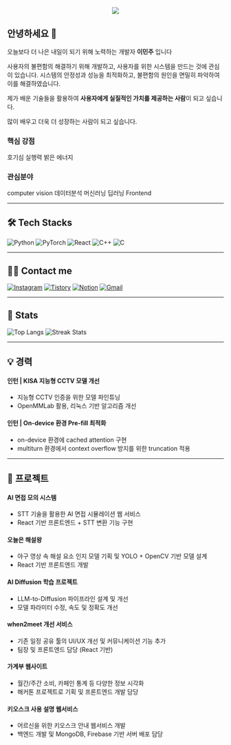 <div align="center">
  <img src="https://capsule-render.vercel.app/api?type=waving&color=auto&height=200&section=header&text=Minju&fontSize=80" />
</div>

## 안녕하세요 👋  
오늘보다 더 나은 내일이 되기 위해 노력하는 개발자 <strong>이민주</strong> 입니다

사용자의 불편함의 해결하기 위해 개발하고, 사용자를 위한 시스템을 만드는 것에 관심이 
있습니다. 시스템의 안정성과 성능을 최적화하고, 불편함의 원인을 면밀히 파악하여 이를 
해결하였습니다. 

제가 배운 기술들을 활용하여 <strong>사용자에게 실질적인 가치를 제공하는 사람</strong>이 되고 싶습니다. 

많이 배우고 더욱 더 성장하는 사람이 되고 싶습니다. 



### 핵심 강점

호기심 실행력 밝은 에너지

### 관심분야

computer vision
데이터분석
머신러닝
딥러닝
Frontend



---

## 🛠 Tech Stacks

![Python](https://img.shields.io/badge/Python-3776AB?style=for-the-badge&logo=Python&logoColor=white)
![PyTorch](https://img.shields.io/badge/PyTorch-EE4C2C?style=for-the-badge&logo=PyTorch&logoColor=white)
![React](https://img.shields.io/badge/React-61DAFB?style=for-the-badge&logo=React&logoColor=white)
![C++](https://img.shields.io/badge/C++-00599C?style=for-the-badge&logo=C%2B%2B&logoColor=white)
![C](https://img.shields.io/badge/C-A8B9CC?style=for-the-badge&logo=C&logoColor=white)

---

## 🧑‍💻 Contact me

[![Instagram](https://img.shields.io/badge/Instagram-E4405F?style=for-the-badge&logo=Instagram&logoColor=white)](#)
[![Tistory](https://img.shields.io/badge/Tistory-000000?style=for-the-badge&logo=Tistory&logoColor=white)](https://tyvkwygk.tistory.com/)
[![Notion](https://img.shields.io/badge/Notion-000000?style=for-the-badge&logo=Notion&logoColor=white)](https://www.notion.so/1e08c365ee7f80e68289c56b2e8fcaf3?pvs=4)
[![Gmail](https://img.shields.io/badge/Gmail-EA4335?style=for-the-badge&logo=Gmail&logoColor=white)](mailto:bin3994@g.skku.edu)

---

## 🏅 Stats

![Top Langs](https://github-readme-stats.vercel.app/api/top-langs/?username=minju00&layout=compact&bg_color=180,000000,&title_color=000000&text_color=000000)
![Streak Stats](https://github-readme-streak-stats.herokuapp.com/?user=minju00&)

---

## 💡 경력

#### 인턴 | KISA 지능형 CCTV 모델 개선 
- 지능형 CCTV 인증을 위한 모델 파인튜닝  
- OpenMMLab 활용, 리눅스 기반 알고리즘 개선  

#### 인턴 | On-device 환경 Pre-fill 최적화 
- on-device 환경에 cached attention 구현  
- multiturn 환경에서 context overflow 방지를 위한 truncation 적용  

---

## 🚀 프로젝트

#### AI 면접 모의 시스템
- STT 기술을 활용한 AI 면접 시뮬레이션 웹 서비스  
- React 기반 프론트엔드 + STT 변환 기능 구현  

#### 오늘은 해설왕
- 야구 영상 속 해설 요소 인지 모델 기획 및 YOLO + OpenCV 기반 모델 설계  
- React 기반 프론트엔드 개발  

#### AI Diffusion 학습 프로젝트
- LLM-to-Diffusion 파이프라인 설계 및 개선  
- 모델 파라미터 수정, 속도 및 정확도 개선  

#### when2meet 개선 서비스
- 기존 일정 공유 툴의 UI/UX 개선 및 커뮤니케이션 기능 추가  
- 팀장 및 프론트엔드 담당 (React 기반)  

#### 가계부 웹사이트
- 월간/주간 소비, 카페인 통계 등 다양한 정보 시각화  
- 해커톤 프로젝트로 기획 및 프론트엔드 개발 담당  

#### 키오스크 사용 설명 웹서비스
- 어르신을 위한 키오스크 안내 웹서비스 개발  
- 백엔드 개발 및 MongoDB, Firebase 기반 서버 배포 담당  

